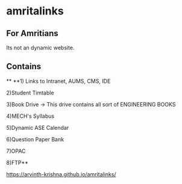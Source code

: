 # amritalinks
## For Amritians
Its not an dynamic website.

## Contains
**
**1) Links to Intranet, AUMS, CMS, IDE

2)Student Timtable

3)Book Drive -> This drive contains all sort of ENGINEERING BOOKS

4)MECH's Syllabus

5)Dynamic ASE Calendar

6)Question Paper Bank 

7)OPAC

8)FTP**


https://arvinth-krishna.github.io/amritalinks/

